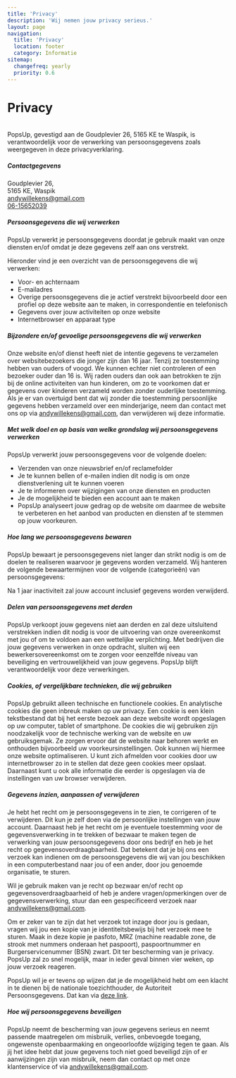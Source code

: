 ```yaml
---
title: 'Privacy'
description: 'Wij nemen jouw privacy serieus.'
layout: page
navigation:
  title: 'Privacy'
  location: footer
  category: Informatie
sitemap:
  changefreq: yearly
  priority: 0.6
---
```


# Privacy

\
PopsUp, gevestigd aan de Goudplevier 26,
5165 KE te Waspik, is verantwoordelijk voor de verwerking van persoonsgegevens zoals weergegeven in deze privacyverklaring.

##### Contactgegevens

Goudplevier 26,\
5165 KE, Waspik\
[andywillekens@gmail.com](mailto:andywillekens@gmail.com)\
[06-15652039](tel:0615652039)

##### Persoonsgegevens die wij verwerken

PopsUp verwerkt je persoonsgegevens doordat je gebruik maakt van onze diensten en/of omdat je deze gegevens zelf aan ons verstrekt.

Hieronder vind je een overzicht van de persoonsgegevens die wij verwerken:

- Voor- en achternaam
- E-mailadres
- Overige persoonsgegevens die je actief verstrekt bijvoorbeeld door een profiel op deze website aan te maken, in correspondentie en telefonisch
- Gegevens over jouw activiteiten op onze website
- Internetbrowser en apparaat type

##### Bijzondere en/of gevoelige persoonsgegevens die wij verwerken

Onze website en/of dienst heeft niet de intentie gegevens te verzamelen over websitebezoekers die jonger zijn dan 16 jaar. Tenzij ze toestemming hebben van ouders of voogd. We kunnen echter niet controleren of een bezoeker ouder dan 16 is. Wij raden ouders dan ook aan betrokken te zijn bij de online activiteiten van hun kinderen, om zo te voorkomen dat er gegevens over kinderen verzameld worden zonder ouderlijke toestemming. Als je er van overtuigd bent dat wij zonder die toestemming persoonlijke gegevens hebben verzameld over een minderjarige, neem dan contact met ons op via [andywillekens@gmail.com](mailto:andywillekens@gmail.com), dan verwijderen wij deze informatie.

##### Met welk doel en op basis van welke grondslag wij persoonsgegevens verwerken

PopsUp verwerkt jouw persoonsgegevens voor de volgende doelen:

- Verzenden van onze nieuwsbrief en/of reclamefolder
- Je te kunnen bellen of e-mailen indien dit nodig is om onze dienstverlening uit te kunnen voeren
- Je te informeren over wijzigingen van onze diensten en producten
- Je de mogelijkheid te bieden een account aan te maken
- PopsUp analyseert jouw gedrag op de website om daarmee de website te verbeteren en het aanbod van producten en diensten af te stemmen op jouw voorkeuren.

##### Hoe lang we persoonsgegevens bewaren

PopsUp bewaart je persoonsgegevens niet langer dan strikt nodig is om de doelen te realiseren waarvoor je gegevens worden verzameld. Wij hanteren de volgende bewaartermijnen voor de volgende (categorieën) van persoonsgegevens:

Na 1 jaar inactiviteit zal jouw account inclusief gegevens worden verwijderd.

##### Delen van persoonsgegevens met derden

PopsUp verkoopt jouw gegevens niet aan derden en zal deze uitsluitend verstrekken indien dit nodig is voor de uitvoering van onze overeenkomst met jou of om te voldoen aan een wettelijke verplichting. Met bedrijven die jouw gegevens verwerken in onze opdracht, sluiten wij een bewerkersovereenkomst om te zorgen voor eenzelfde niveau van beveiliging en vertrouwelijkheid van jouw gegevens. PopsUp blijft verantwoordelijk voor deze verwerkingen.

##### Cookies, of vergelijkbare technieken, die wij gebruiken

PopsUp gebruikt alleen technische en functionele cookies. En analytische cookies die geen inbreuk maken op uw privacy. Een cookie is een klein tekstbestand dat bij het eerste bezoek aan deze website wordt opgeslagen op uw computer, tablet of smartphone. De cookies die wij gebruiken zijn noodzakelijk voor de technische werking van de website en uw gebruiksgemak. Ze zorgen ervoor dat de website naar behoren werkt en onthouden bijvoorbeeld uw voorkeursinstellingen. Ook kunnen wij hiermee onze website optimaliseren. U kunt zich afmelden voor cookies door uw internetbrowser zo in te stellen dat deze geen cookies meer opslaat. Daarnaast kunt u ook alle informatie die eerder is opgeslagen via de instellingen van uw browser verwijderen.

##### Gegevens inzien, aanpassen of verwijderen

Je hebt het recht om je persoonsgegevens in te zien, te corrigeren of te verwijderen. Dit kun je zelf doen via de persoonlijke instellingen van jouw account. Daarnaast heb je het recht om je eventuele toestemming voor de gegevensverwerking in te trekken of bezwaar te maken tegen de verwerking van jouw persoonsgegevens door ons bedrijf en heb je het recht op gegevensoverdraagbaarheid. Dat betekent dat je bij ons een verzoek kan indienen om de persoonsgegevens die wij van jou beschikken in een computerbestand naar jou of een ander, door jou genoemde organisatie, te sturen.

Wil je gebruik maken van je recht op bezwaar en/of recht op gegevensoverdraagbaarheid of heb je andere vragen/opmerkingen over de gegevensverwerking, stuur dan een gespecificeerd verzoek naar [andywillekens@gmail.com](mailto:andywillekens@gmail.com).

Om er zeker van te zijn dat het verzoek tot inzage door jou is gedaan, vragen wij jou een kopie van je identiteitsbewijs bij het verzoek mee te sturen. Maak in deze kopie je pasfoto, MRZ (machine readable zone, de strook met nummers onderaan het paspoort), paspoortnummer en Burgerservicenummer (BSN) zwart. Dit ter bescherming van je privacy. PopsUp zal zo snel mogelijk, maar in ieder geval binnen vier weken, op jouw verzoek reageren.

PopsUp wil je er tevens op wijzen dat je de mogelijkheid hebt om een klacht in te dienen bij de nationale toezichthouder, de Autoriteit Persoonsgegevens. Dat kan via [deze link](https://autoriteitpersoonsgegevens.nl/nl/contact-met-de-autoriteit-persoonsgegevens/tip-ons).

##### Hoe wij persoonsgegevens beveiligen

PopsUp neemt de bescherming van jouw gegevens serieus en neemt passende maatregelen om misbruik, verlies, onbevoegde toegang, ongewenste openbaarmaking en ongeoorloofde wijziging tegen te gaan. Als jij het idee hebt dat jouw gegevens toch niet goed beveiligd zijn of er aanwijzingen zijn van misbruik, neem dan contact op met onze klantenservice of via [andywillekens@gmail.com](mailto:andywillekens@gmail.com).
